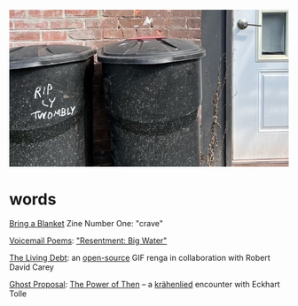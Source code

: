 [![](words.jpeg)](../)

# words

[Bring a Blanket](https://www.instagram.com/bringablanketreadingseries/) Zine Number One: "crave"

[Voicemail Poems](https://voicemailpoems.org/): ["Resentment: Big Water"](https://voicemailpoems.org/2024/05/06/resentment-big-water/)

[The Living Debt](https://gifrenga.co): an [open-source](https://github.com/williamthazard/gifrenga) GIF renga in collaboration with Robert David Carey

[Ghost Proposal](https://ghostproposal.com/): [The Power of Then](https://ghostproposal.com/William-Hazard) – a [krähenlied](https://github.com/williamthazard/krahenlied) encounter with Eckhart Tolle